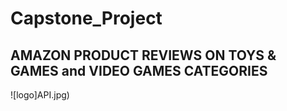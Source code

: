 # Capstone_Project
## AMAZON PRODUCT REVIEWS ON TOYS & GAMES and VIDEO GAMES CATEGORIES
![logo]API.jpg)
